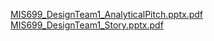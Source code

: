 [MIS699_DesignTeam1_AnalyticalPitch.pptx.pdf](https://github.com/sandeepmoparthy/CSM-data-analysis-for-EVE-online-game-review-portal/files/6154631/MIS699_DesignTeam1_AnalyticalPitch.pptx.pdf)
[MIS699_DesignTeam1_Story.pptx.pdf](https://github.com/sandeepmoparthy/CSM-data-analysis-for-EVE-online-game-review-portal/files/6154632/MIS699_DesignTeam1_Story.pptx.pdf)
